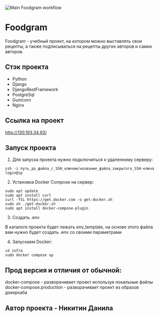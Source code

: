 ![Main Foodgram workflow](https://github.com/doonyasonya/foodgram/actions/workflows/main.yml/badge.svg)

# Foodgram

Foodgram - учебный проект, на котором можно выставлять свои рецепты, а также подписываться на рецепты других авторов и самих авторов.

## Стэк проекта

- Python
- Django
- DjangoRestFramework
- PostgreSql
- Gunicorn
- Nginx 

## Ссылка на проект

http://130.193.34.93/

## Запуск проекта

1. Для запуска проекта нужно подключиться к удаленному серверу:
```
ssh -i путь_до_файла_с_SSH_ключом/название_файла_закрытого_SSH-ключа login@ip
```

2. Установка Docker Compose на сервер:
```
sudo apt update
sudo apt install curl
curl -fSL https://get.docker.com -o get-docker.sh
sudo sh ./get-docker.sh
sudo apt install docker-compose-plugin
```

3. Создать .env

В каталоге проекта будет лежать env_template, на основе этого файла вам нужно будет создать .env со своими параметрами


4. Запускаем Docker:
```
cd infra
sudo docker compose up
```

## Прод версия и отличия от обычной:
docker-compose - разворачивает проект используя локальные файлы
docker-compose.production - разворачивает проект из образов докерхаба

## Автор проекта - Никитин Данила